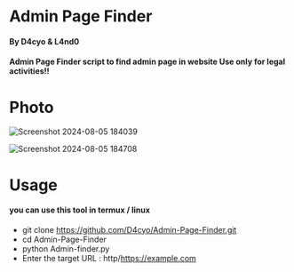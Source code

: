 # Admin Page Finder
#### By D4cyo & L4nd0
#### Admin Page Finder script to find admin page in website Use only for legal activities!!


# Photo

![Screenshot 2024-08-05 184039](https://github.com/user-attachments/assets/9bff2a54-0eba-47af-b298-1deb5a336657)

![Screenshot 2024-08-05 184708](https://github.com/user-attachments/assets/1832ffcc-9d21-4967-9817-c8eeaa8f9c75)

# Usage 
#### you can use this tool in termux / linux

- git clone https://github.com/D4cyo/Admin-Page-Finder.git
- cd Admin-Page-Finder
- python Admin-finder.py 
- Enter the target URL : http/https://example.com
